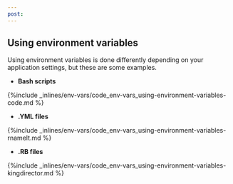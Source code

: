 ```yaml
---
post: 
---
```


## Using environment variables

Using environment variables is done differently depending on your application settings, but these are some examples.

- **Bash scripts**



{%include _inlines/env-vars/code_env-vars_using-environment-variables-code.md %}



- **.YML files**  



{%include _inlines/env-vars/code_env-vars_using-environment-variables-rnamelt.md %}



- **.RB files**  



{%include _inlines/env-vars/code_env-vars_using-environment-variables-kingdirector.md %}



